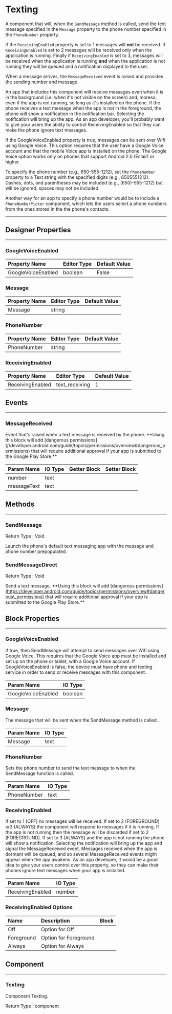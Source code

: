 <!--
  Copyright © 2021-2021 Quantonium, All rights reserved
  Released under the GPL License, Version 3.0
-->

# Texting

A component that will, when the `SendMessage` method is called, send the text message specified in the `Message` property to the phone number specified in the `PhoneNumber` property.

If the `ReceivingEnabled` property is set to 1 messages will **not** be received. If `ReceivingEnabled` is set to 2 messages will be received only when the application is running. Finally if `ReceivingEnabled` is set to 3, messages will be received when the application is running **and** when the application is not running they will be queued and a notification displayed to the user.

When a message arrives, the `MessageReceived` event is raised and provides the sending number and message.

An app that includes this component will receive messages even when it is in the background (i.e. when it's not visible on the screen) and, moreso, even if the app is not running, so long as it's installed on the phone. If the phone receives a text message when the app is not in the foreground, the phone will show a notification in the notification bar. Selecting the notification will bring up the app. As an app developer, you'll probably want to give your users the ability to control ReceivingEnabled so that they can make the phone ignore text messages.

If the GoogleVoiceEnabled property is true, messages can be sent over Wifi using Google Voice. This option requires that the user have a Google Voice account and that the mobile Voice app is installed on the phone. The Google Voice option works only on phones that support Android 2.0 (Eclair) or higher.

To specify the phone number (e.g., 650-555-1212), set the `PhoneNumber` property to a Text string with the specified digits (e.g., 6505551212). Dashes, dots, and parentheses may be included (e.g., (650)-555-1212) but will be ignored; spaces may not be included.

Another way for an app to specify a phone number would be to include a `PhoneNumberPicker` component, which lets the users select a phone numbers from the ones stored in the the phone's contacts.

---

## Designer Properties

---

### GoogleVoiceEnabled

| Property Name      | Editor Type | Default Value |
| :----------------- | :---------- | :------------ |
| GoogleVoiceEnabled | boolean     | False         |

### Message

| Property Name | Editor Type | Default Value |
| :------------ | :---------- | :------------ |
| Message       | string      |               |

### PhoneNumber

| Property Name | Editor Type | Default Value |
| :------------ | :---------- | :------------ |
| PhoneNumber   | string      |               |

### ReceivingEnabled

| Property Name    | Editor Type    | Default Value |
| :--------------- | :------------- | :------------ |
| ReceivingEnabled | text_receiving | 1             |

## Events

---

### MessageReceived

<div block-type = "component_event" component-selector = "Texting" event-selector = "MessageReceived" id = "texting-messagereceived"></div>

Event that's raised when a text message is received by the phone. \*\*Using this block will add \[dangerous permissions\](//developer.android.com/guide/topics/permissions/overview#dangerous\_permissions) that will require additional approval if your app is submitted to the Google Play Store.\*\*

| Param Name  | IO Type                        | Getter Block                                                                                                       | Setter Block                                                                                                       |
| :---------- | :----------------------------- | :----------------------------------------------------------------------------------------------------------------- | :----------------------------------------------------------------------------------------------------------------- |
| number      | <span class="text">text</span> | <div block-type = "getter" variable-name = number id = "param-get-texting-messagereceived-number"></div>           | <div block-type = "setter" variable-name = number id = "param-set-texting-messagereceived-number"></div>           |
| messageText | <span class="text">text</span> | <div block-type = "getter" variable-name = messageText id = "param-get-texting-messagereceived-messagetext"></div> | <div block-type = "setter" variable-name = messageText id = "param-set-texting-messagereceived-messagetext"></div> |

## Methods

---

### SendMessage

<div block-type = "component_method" component-selector = "Texting" method-selector = "SendMessage" id = "texting-sendmessage"></div>

Return Type : <span class="void">Void</span>

Launch the phone's default text messaging app with the message and phone number prepopulated.

### SendMessageDirect

<div block-type = "component_method" component-selector = "Texting" method-selector = "SendMessageDirect" id = "texting-sendmessagedirect"></div>

Return Type : <span class="void">Void</span>

Send a text message. \*\*Using this block will add \[dangerous permissions\](https://developer.android.com/guide/topics/permissions/overview#dangerous\_permissions) that will require additional approval if your app is submitted to the Google Play Store.\*\*

## Block Properties

---

### GoogleVoiceEnabled

<div block-type = "component_set_get" component-selector = "Texting" property-selector = "GoogleVoiceEnabled" property-type = "get" id = "get-texting-googlevoiceenabled"></div>

<div block-type = "component_set_get" component-selector = "Texting" property-selector = "GoogleVoiceEnabled" property-type = "set" id = "set-texting-googlevoiceenabled"></div>

If true, then SendMessage will attempt to send messages over Wifi using Google Voice. This requires that the Google Voice app must be installed and set up on the phone or tablet, with a Google Voice account. If GoogleVoiceEnabled is false, the device must have phone and texting service in order to send or receive messages with this component.

| Param Name         | IO Type                              |
| :----------------- | :----------------------------------- |
| GoogleVoiceEnabled | <span class="boolean">boolean</span> |

### Message

<div block-type = "component_set_get" component-selector = "Texting" property-selector = "Message" property-type = "get" id = "get-texting-message"></div>

<div block-type = "component_set_get" component-selector = "Texting" property-selector = "Message" property-type = "set" id = "set-texting-message"></div>

The message that will be sent when the SendMessage method is called.

| Param Name | IO Type                        |
| :--------- | :----------------------------- |
| Message    | <span class="text">text</span> |

### PhoneNumber

<div block-type = "component_set_get" component-selector = "Texting" property-selector = "PhoneNumber" property-type = "get" id = "get-texting-phonenumber"></div>

<div block-type = "component_set_get" component-selector = "Texting" property-selector = "PhoneNumber" property-type = "set" id = "set-texting-phonenumber"></div>

Sets the phone number to send the text message to when the SendMessage function is called.

| Param Name  | IO Type                        |
| :---------- | :----------------------------- |
| PhoneNumber | <span class="text">text</span> |

### ReceivingEnabled

<div block-type = "component_set_get" component-selector = "Texting" property-selector = "ReceivingEnabled" property-type = "get" id = "get-texting-receivingenabled"></div>

<div block-type = "component_set_get" component-selector = "Texting" property-selector = "ReceivingEnabled" property-type = "set" id = "set-texting-receivingenabled"></div>

If set to 1 (OFF) no messages will be received. If set to 2 (FOREGROUND) or3 (ALWAYS) the component will respond to messages if it is running. If the app is not running then the message will be discarded if set to 2 (FOREGROUND). If set to 3 (ALWAYS) and the app is not running the phone will show a notification. Selecting the notification will bring up the app and signal the MessageReceived event. Messages received when the app is dormant will be queued, and so several MessageReceived events might appear when the app awakens. As an app developer, it would be a good idea to give your users control over this property, so they can make their phones ignore text messages when your app is installed.

| Param Name       | IO Type                            |
| :--------------- | :--------------------------------- |
| ReceivingEnabled | <span class="number">number</span> |

### ReceivingEnabled Options

| Name       | Description           | Block                                                                                                                         |
| :--------- | :-------------------- | :---------------------------------------------------------------------------------------------------------------------------- |
| Off        | Option for Off        | <div block-type = "helper" helper-name = "ReceivingState Off" id = "helper-texting-receivingenabled-off"></div>               |
| Foreground | Option for Foreground | <div block-type = "helper" helper-name = "ReceivingState Foreground" id = "helper-texting-receivingenabled-foreground"></div> |
| Always     | Option for Always     | <div block-type = "helper" helper-name = "ReceivingState Always" id = "helper-texting-receivingenabled-always"></div>         |

## Component

---

### Texting

<div block-type = "component_component_block" component-selector = "Texting" id = "component-texting"></div>

Component Texting.

Return Type : <span class="component">component</span>


